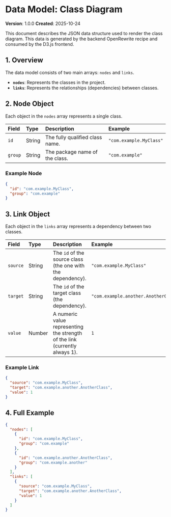 # Data Model: Class Diagram

**Version**: 1.0.0
**Created**: 2025-10-24

This document describes the JSON data structure used to render the class diagram. This data is generated by the backend OpenRewrite recipe and consumed by the D3.js frontend.

## 1. Overview

The data model consists of two main arrays: `nodes` and `links`.

-   **`nodes`**: Represents the classes in the project.
-   **`links`**: Represents the relationships (dependencies) between classes.

## 2. Node Object

Each object in the `nodes` array represents a single class.

| Field | Type | Description | Example |
| :--- | :--- | :--- | :--- |
| `id` | String | The fully qualified class name. | `"com.example.MyClass"` |
| `group` | String | The package name of the class. | `"com.example"` |

### Example Node

```json
{
  "id": "com.example.MyClass",
  "group": "com.example"
}
```

## 3. Link Object

Each object in the `links` array represents a dependency between two classes.

| Field | Type | Description | Example |
| :--- | :--- | :--- | :--- |
| `source` | String | The `id` of the source class (the one with the dependency). | `"com.example.MyClass"` |
| `target` | String | The `id` of the target class (the dependency). | `"com.example.another.AnotherClass"` |
| `value` | Number | A numeric value representing the strength of the link (currently always 1). | `1` |

### Example Link

```json
{
  "source": "com.example.MyClass",
  "target": "com.example.another.AnotherClass",
  "value": 1
}
```

## 4. Full Example

```json
{
  "nodes": [
    {
      "id": "com.example.MyClass",
      "group": "com.example"
    },
    {
      "id": "com.example.another.AnotherClass",
      "group": "com.example.another"
    }
  ],
  "links": [
    {
      "source": "com.example.MyClass",
      "target": "com.example.another.AnotherClass",
      "value": 1
    }
  ]
}
```
